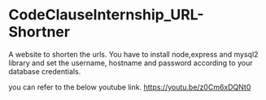 # CodeClauseInternship_URL-Shortner
A website to shorten the urls.
You have to install node,express and mysql2 library and set the username, hostname and password according to your database credentials.



you can refer to the below youtube link.
https://youtu.be/z0Cm6xDQNt0
